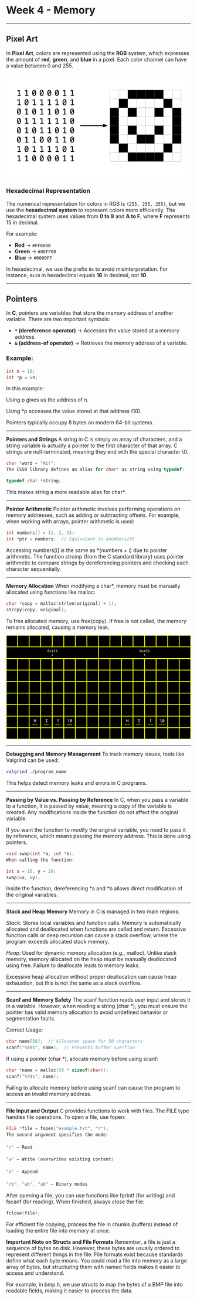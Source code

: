 # Week 4 - Memory

---

## Pixel Art

In **Pixel Art**, colors are represented using the **RGB** system, which expresses the amount of **red**, **green**, and **blue** in a pixel. Each color channel can have a value between 0 and 255.

<img src="../static/cs50Week4Slide015.png" alt="Pixel">

### Hexadecimal Representation
The numerical representation for colors in RGB is `(255, 255, 255)`, but we use the **hexadecimal system** to represent colors more efficiently. The hexadecimal system uses values from **0 to 9** and **A to F**, where **F** represents 15 in decimal.

For example:
- **Red** → `#FF0000`
- **Green** → `#00FF00`
- **Blue** → `#0000FF`

In hexadecimal, we use the prefix `0x` to avoid misinterpretation. For instance, `0x10` in hexadecimal equals **16** in decimal, not **10**.

---

## Pointers

In **C**, pointers are variables that store the memory address of another variable. There are two important symbols:
- **`*` (dereference operator)** → Accesses the value stored at a memory address.
- **`&` (address-of operator)** → Retrieves the memory address of a variable.

### Example:
```c
int n = 10;
int *p = &n;
```

In this example:

Using p gives us the address of n.

Using *p accesses the value stored at that address (10).

Pointers typically occupy 8 bytes on modern 64-bit systems.

--- 

**Pointers and Strings**
A string in C is simply an array of characters, and a string variable is actually a pointer to the first character of that array. C strings are null-terminated, meaning they end with the special character \0.

```c
char *word = "Hi!";
The CS50 library defines an alias for char* as string using typedef:
```

```c
typedef char *string;
```
This makes string a more readable alias for char*.

--- 

**Pointer Arithmetic**
Pointer arithmetic involves performing operations on memory addresses, such as adding or subtracting offsets. For example, when working with arrays, pointer arithmetic is used:

```c
int numbers[] = {1, 2, 3};
int *ptr = numbers;  // Equivalent to &numbers[0]
```
Accessing numbers[i] is the same as *(numbers + i) due to pointer arithmetic. The function strcmp (from the C standard library) uses pointer arithmetic to compare strings by dereferencing pointers and checking each character sequentially.

---

**Memory Allocation**
When modifying a char*, memory must be manually allocated using functions like malloc:

```c
char *copy = malloc(strlen(original) + 1);
strcpy(copy, original);
```
To free allocated memory, use free(copy). If free is not called, the memory remains allocated, causing a memory leak.

<img src="../static/cs50Week4Slide115.png" alt="Memory">

---

**Debugging and Memory Management**
To track memory issues, tools like Valgrind can be used:

```bash
valgrind ./program_name
```
This helps detect memory leaks and errors in C programs.

---

**Passing by Value vs. Passing by Reference**
In C, when you pass a variable to a function, it is passed by value, meaning a copy of the variable is created. Any modifications inside the function do not affect the original variable.

If you want the function to modify the original variable, you need to pass it by reference, which means passing the memory address. This is done using pointers.

```c
void swap(int *a, int *b);
When calling the function:
```

```c
int x = 10, y = 20;
swap(&x, &y);
```
Inside the function, dereferencing *a and *b allows direct modification of the original variables.

---

**Stack and Heap Memory**
Memory in C is managed in two main regions:

*Stack:* Stores local variables and function calls. Memory is automatically allocated and deallocated when functions are called and return. Excessive function calls or deep recursion can cause a stack overflow, where the program exceeds allocated stack memory.

*Heap:* Used for dynamic memory allocation (e.g., malloc). Unlike stack memory, memory allocated on the heap must be manually deallocated using free. Failure to deallocate leads to memory leaks.

Excessive heap allocation without proper deallocation can cause heap exhaustion, but this is not the same as a stack overflow.

---

**Scanf and Memory Safety**
The scanf function reads user input and stores it in a variable. However, when reading a string (char *), you must ensure the pointer has valid memory allocation to avoid undefined behavior or segmentation faults.

Correct Usage:
```c
char name[50];  // Allocates space for 50 characters
scanf("%49s", name);  // Prevents buffer overflow
```
If using a pointer (char *), allocate memory before using scanf:

```c
char *name = malloc(50 * sizeof(char));
scanf("%49s", name);
```
Failing to allocate memory before using scanf can cause the program to access an invalid memory address.

---

**File Input and Output**
C provides functions to work with files. The FILE type handles file operations. To open a file, use fopen:

```c
FILE *file = fopen("example.txt", "r");
The second argument specifies the mode:

"r" – Read

"w" – Write (overwrites existing content)

"a" – Append

"rb", "wb", "ab" – Binary modes
```

After opening a file, you can use functions like fprintf (for writing) and fscanf (for reading). When finished, always close the file:

```c
fclose(file);
```
For efficient file copying, process the file in chunks (buffers) instead of loading the entire file into memory at once.

**Important Note on Structs and File Formats**
Remember, a file is just a sequence of bytes on disk. However, these bytes are usually ordered to represent different things in the file. File formats exist because standards define what each byte means. You could read a file into memory as a large array of bytes, but structuring them with named fields makes it easier to access and understand.

For example, in bmp.h, we use structs to map the bytes of a BMP file into readable fields, making it easier to process the data.
